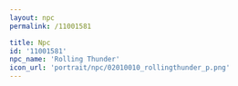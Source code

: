 ```yaml
---
layout: npc
permalink: /11001581

title: Npc
id: '11001581'
npc_name: 'Rolling Thunder'
icon_url: 'portrait/npc/02010010_rollingthunder_p.png'
---
```

